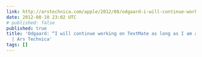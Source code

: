 ```yaml
---
link: http://arstechnica.com/apple/2012/08/odgaard-i-will-continue-working-on-textmate-as-long-as-i-am-a-mac-user/
date: 2012-08-10 23:02 UTC
# published: false
published: true
title: 'Odgaard: “I will continue working on TextMate as long as I am a Mac user”
  | Ars Technica'
tags: []
---
```



